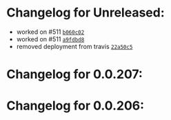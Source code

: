 Changelog for Unreleased:
======================

- worked on #511 [`b060c02`](https://github.com/thkl/homebridge-homematic/commit/b060c02e7f071119445e078c8ec2d7a297c6b5ce)
- worked on #511 [`a9fdbd8`](https://github.com/thkl/homebridge-homematic/commit/a9fdbd89101afe17b4fd070fb08cb7bf94d52f5b)
- removed deployment from travis [`22a50c5`](https://github.com/thkl/homebridge-homematic/commit/22a50c5a323705dadf35c568d7ef5f11749e69ed)

Changelog for 0.0.207:
======================

Changelog for 0.0.206:
======================
